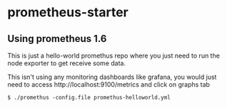 # prometheus-starter
## Using prometheus 1.6

This is just a hello-world promethus repo where you just need to run the node exporter to get receive some data.

This isn't using any monitoring dashboards like grafana, you would just need to access http://localhost:9100/metrics and click on graphs tab 


```
$ ./promethus -config.file promethus-helloworld.yml
```
